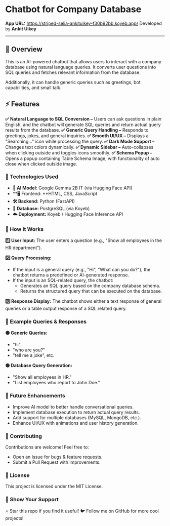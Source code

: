 # Chatbot for Company Database 
**App URL:** https://striped-selia-ankituikey-f30b92bb.koyeb.app/
Developed by **Ankit Uikey**

------------
## 📌 Overview
This is an AI-powered chatbot that allows users to interact with a company database using natural language queries. It converts user questions into SQL queries and fetches relevant information from the database.

Additionally, it can handle generic queries such as greetings, bot capabilities, and small talk.

## ⚡ Features
**✅ Natural Language to SQL Conversion –** Users can ask questions in plain English, and the chatbot will generate SQL queries and return actual query results from the database.
**✅ Generic Query Handling –** Responds to greetings, jokes, and general inquiries.
**✅ Smooth UI/UX –** Displays a "Searching..." icon while processing the query.
**✅ Dark Mode Support –** Changes text colors dynamically.
**✅ Dynamic Sidebar –** Auto-collapses when clicking outside and toggles icons smoothly.
**✅ Schema Popup –** Opens a popup containing Table Schema Image, with functionality of auto close when clicked outside image.

### 🔧 Technologies Used
- **💬 AI Model:** Google Gemma 2B IT (via Hugging Face API)
- **🖥️ Frontend: **HTML, CSS, JavaScript
- **🛠️ Backend:** Python (FastAPI)
- **💾 Database:** PostgreSQL (via Koyeb)
- **☁️ Deployment:** Koyeb / Hugging Face Inference API

### 📌 How It Works
**1️⃣ User Input:** The user enters a question (e.g., "Show all employees in the HR department").

**2️⃣ Query Processing:**
- If the input is a general query (e.g., "Hi", "What can you do?"), the chatbot returns a predefined or AI-generated response.
- If the input is an SQL-related query, the chatbot:
	- Generates an SQL query based on the company database schema.
	- Returns the structured query that can be executed on the database.

**3️⃣ Response Display:** The chatbot shows either a text response of general queries or a table output response of a SQL related query.

### 📝 Example Queries & Responses
**🟢 Generic Queries:**
- "hi"
- "who are you?"
- "tell me a joke", etc.

**🟢 Database Query Generation:**
- "Show all employees in HR."
- "List employees who report to John Doe."

### 🚀 Future Enhancements
- Improve AI model to better handle conversational queries.
- Implement database execution to return actual query results.
- Add support for multiple databases (MySQL, MongoDB, etc.).
- Enhance UI/UX with animations and user history generation.

### 🤝 Contributing
Contributions are welcome! Feel free to:
- Open an Issue for bugs & feature requests.
- Submit a Pull Request with improvements.

### 📄 License
This project is licensed under the MIT License.

### 🌟 Show Your Support
⭐ Star this repo if you find it useful!
🐦 Follow me on GitHub for more cool projects!

